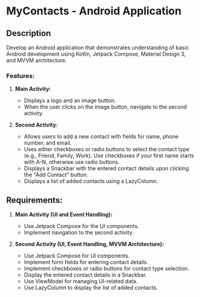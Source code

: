 # MyContacts - Android Application

## Description
Develop an Android application that demonstrates understanding of basic Android development using Kotlin, Jetpack Compose, Material Design 3, and MVVM architecture.

### Features:
1. **Main Activity:**
   - Displays a logo and an image button.
   - When the user clicks on the image button, navigate to the second activity.

2. **Second Activity:**
   - Allows users to add a new contact with fields for name, phone number, and email.
   - Uses either checkboxes or radio buttons to select the contact type (e.g., Friend, Family, Work). Use checkboxes if your first name starts with A-N, otherwise use radio buttons.
   - Displays a Snackbar with the entered contact details upon clicking the "Add Contact" button.
   - Displays a list of added contacts using a LazyColumn.

## Requirements:
1. **Main Activity (UI and Event Handling):**
   - Use Jetpack Compose for the UI components.
   - Implement navigation to the second activity.

2. **Second Activity (UI, Event Handling, MVVM Architecture):**
   - Use Jetpack Compose for UI components.
   - Implement form fields for entering contact details.
   - Implement checkboxes or radio buttons for contact type selection.
   - Display the entered contact details in a Snackbar.
   - Use ViewModel for managing UI-related data.
   - Use LazyColumn to display the list of added contacts.
